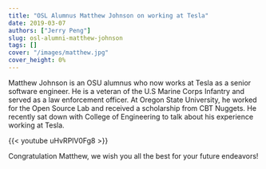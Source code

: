 ```yaml
---
title: "OSL Alumnus Matthew Johnson on working at Tesla"
date: 2019-03-07
authors: ["Jerry Peng"]
slug: osl-alumni-matthew-johnson
tags: []
cover: "/images/matthew.jpg"
cover_height: 0%
---
```


Matthew Johnson is an OSU alumnus who now works at Tesla as a senior software engineer. He is a veteran of the U.S
Marine Corps Infantry and served as a law enforcement officer. At Oregon State University, he worked for the Open Source
Lab and received a scholarship from CBT Nuggets. He recently sat down with College of Engineering to talk about his
experience working at Tesla.

{{< youtube uHvRPlV0Fg8 >}}

Congratulation Matthew, we wish you all the best for your future endeavors!
